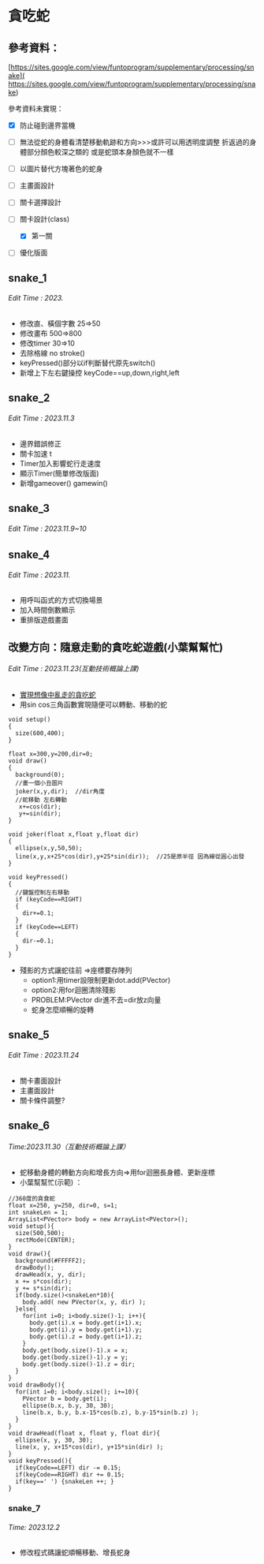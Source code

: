 # 貪吃蛇

## 參考資料：
[https://sites.google.com/view/funtoprogram/supplementary/processing/snake](
https://sites.google.com/view/funtoprogram/supplementary/processing/snake)

參考資料未實現：
- [X] 防止碰到邊界當機
- [ ] 無法從蛇的身體看清楚移動軌跡和方向>>>或許可以用透明度調整 折返過的身體部分顏色較深之類的 或是蛇頭本身顏色就不一樣
- [ ] 以圖片替代方塊著色的蛇身
- [ ] 主畫面設計
- [ ] 關卡選擇設計
- [ ] 關卡設計(class)
    - [X] 第一關
- [ ] 優化版面


## snake_1
###### Edit Time : 2023.
- 修改直、橫個字數 25=>50
- 修改畫布 500=>800
- 修改timer 30=>10
- 去除格線 no stroke()
- keyPressed()部分以if判斷替代原先switch()
- 新增上下左右鍵操控 keyCode==up,down,right,left


## snake_2
###### Edit Time : 2023.11.3
- 邊界錯誤修正
- 關卡加速 t
- Timer加入影響蛇行走速度
- 顯示Timer(簡單修改版面)
- 新增gameover() gamewin()


## snake_3
###### Edit Time : 2023.11.9~10



## snake_4
###### Edit Time : 2023.11.
- 用呼叫函式的方式切換場景
- 加入時間倒數顯示
- 重排版遊戲畫面

## 改變方向：隨意走動的貪吃蛇遊戲(小葉幫幫忙)
###### Edit Time : 2023.11.23(互動技術概論上課)
- [實現想像中亂走的貪吃蛇](https://www.youtube.com/watch?v=-8MFVtIlohI) 
- 用sin cos三角函數實現隨便可以轉動、移動的蛇

```
void setup()
{
  size(600,400);
}

float x=300,y=200,dir=0;
void draw()
{
  background(0);
  //畫一個小丑圖片
  joker(x,y,dir);  //dir角度
  //蛇移動 左右轉動
   x+=cos(dir);
   y+=sin(dir);
}

void joker(float x,float y,float dir)
{
  ellipse(x,y,50,50);
  line(x,y,x+25*cos(dir),y+25*sin(dir));  //25是原半徑 因為線從圓心出發
}

void keyPressed()
{
  //鍵盤控制左右移動
  if (keyCode==RIGHT)
  {
    dir+=0.1;
  }
  if (keyCode==LEFT)
  {
    dir-=0.1;
  }
}
```

- 殘影的方式讓蛇往前 =>座標要存陣列 
    - option1:用timer設限制更新dot.add(PVector)
    - option2:用for迴圈清除殘影
    - PROBLEM:PVector dir進不去=dir放z向量
    - 蛇身怎麼順暢的旋轉

## snake_5
###### Edit Time : 2023.11.24
- 關卡畫面設計
- 主畫面設計
- 關卡條件調整?

## snake_6
###### Time:2023.11.30（互動技術概論上課）
- 蛇移動身體的轉動方向和增長方向=>用for迴圈長身體、更新座標
- 小葉幫幫忙(示範) ：
```
//360度的貪食蛇
float x=250, y=250, dir=0, s=1;
int snakeLen = 1;
ArrayList<PVector> body = new ArrayList<PVector>();
void setup(){
  size(500,500);
  rectMode(CENTER);
}
void draw(){
  background(#FFFFF2);
  drawBody();
  drawHead(x, y, dir);
  x += s*cos(dir);
  y += s*sin(dir);
  if(body.size()<snakeLen*10){
    body.add( new PVector(x, y, dir) );
  }else{
    for(int i=0; i<body.size()-1; i++){
      body.get(i).x = body.get(i+1).x;
      body.get(i).y = body.get(i+1).y;
      body.get(i).z = body.get(i+1).z;
    }
    body.get(body.size()-1).x = x;
    body.get(body.size()-1).y = y;
    body.get(body.size()-1).z = dir;
  }
}
void drawBody(){
  for(int i=0; i<body.size(); i+=10){
    PVector b = body.get(i);
    ellipse(b.x, b.y, 30, 30);
    line(b.x, b.y, b.x-15*cos(b.z), b.y-15*sin(b.z) );
  }
}
void drawHead(float x, float y, float dir){
  ellipse(x, y, 30, 30);
  line(x, y, x+15*cos(dir), y+15*sin(dir) );
}
void keyPressed(){
  if(keyCode==LEFT) dir -= 0.15;
  if(keyCode==RIGHT) dir += 0.15;
  if(key==' ') {snakeLen ++; }
}
```

### snake_7
###### Time: 2023.12.2
- 修改程式碼讓蛇順暢移動、增長蛇身